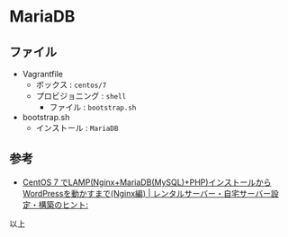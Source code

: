 # MariaDB

## ファイル

* Vagrantfile
    * ボックス : `centos/7`
    * プロビジョニング : `shell`
        * ファイル : `bootstrap.sh`
* bootstrap.sh
    * インストール : `MariaDB`

## 参考

* [CentOS 7 でLAMP(Nginx+MariaDB(MySQL)+PHP)インストールからWordPressを動かすまで(Nginx編) | レンタルサーバー・自宅サーバー設定・構築のヒント:](http://server-setting.info/centos/nginx-wordpress-centos7.html)

以上